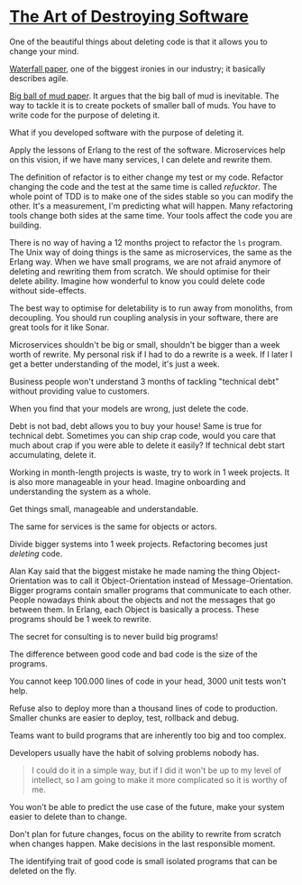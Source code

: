 # [The Art of Destroying Software](https://vimeo.com/108441214)

One of the beautiful things about deleting code is that it allows you to change your mind.

[Waterfall paper](http://www-scf.usc.edu/~csci201/lectures/Lecture11/royce1970.pdf), one of the biggest ironies in our industry; it basically describes agile.

[Big ball of mud paper](https://joeyoder.com/PDFs/mud.pdf). It argues that the big ball of mud is inevitable. The way to tackle it is to create pockets of smaller ball of muds. You have to write code for the purpose of deleting it.

What if you developed software with the purpose of deleting it.

Apply the lessons of Erlang to the rest of the software. Microservices help on this vision, if we have many services, I can delete and rewrite them.

The definition of refactor is to either change my test or my code. Refactor changing the code and the test at the same time is called *refucktor*. The whole point of TDD is to make one of the sides stable so you can modify the other. It's a measurement, I'm predicting what will happen. Many refactoring tools change both sides at the same time. Your tools affect the code you are building.

There is no way of having a 12 months project to refactor the `ls` program. The Unix way of doing things is the same as microservices, the same as the Erlang way. When we have small programs, we are not afraid anymore of deleting and rewriting them from scratch. We should optimise for their delete ability. Imagine how wonderful to know you could delete code without side-effects.

The best way to optimise for deletability is to run away from monoliths, from decoupling. You should run coupling analysis in your software, there are great tools for it like Sonar.

Microservices shouldn't be big or small, shouldn't be bigger than a week worth of rewrite. My personal risk if I had to do a rewrite is a week. If I later I get a better understanding of the model, it's just a week.

Business people won't understand 3 months of tackling "technical debt" without providing value to customers.

When you find that your models are wrong, just delete the code.

Debt is not bad, debt allows you to buy your house! Same is true for technical debt. Sometimes you can ship crap code, would you care that much about crap if you were able to delete it easily? If technical debt start accumulating, delete it.

Working in month-length projects is waste, try to work in 1 week projects. It is also more manageable in your head. Imagine onboarding and understanding the system as a whole.

Get things small, manageable and understandable.

The same for services is the same for objects or actors.

Divide bigger systems into 1 week projects. Refactoring becomes just _deleting_ code.

Alan Kay said that the biggest mistake he made naming the thing Object-Orientation was to call it Object-Orientation instead of Message-Orientation. Bigger programs contain smaller programs that communicate to each other. People nowadays think about the objects and not the messages that go between them. In Erlang, each Object is basically a process. These programs should be 1 week to rewrite.

The secret for consulting is to never build big programs!

The difference between good code and bad code is the size of the programs.

You cannot keep 100.000 lines of code in your head, 3000 unit tests won't help.

Refuse also to deploy more than a thousand lines of code to production. Smaller chunks are easier to deploy, test, rollback and debug.

Teams want to build programs that are inherently too big and too complex.

Developers usually have the habit of solving problems nobody has.

> I could do it in a simple way, but if I did it won't be up to my level of intellect, so I am going to make it more complicated so it is worthy of me.

You won't be able to predict the use case of the future, make your system easier to delete than to change.

Don't plan for future changes, focus on the ability to rewrite from scratch when changes happen. Make decisions in the last responsible moment.

The identifying trait of good code is small isolated programs that can be deleted on the fly.